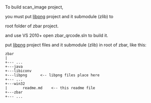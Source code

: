 To build scan_image project, 

you must put [libpng](https://github.com/ShadowsocksR-Live/libpng.git) project and it submodule (zlib) to 

root folder of zbar project.

and use VS 2010+ open zbar_qrcode.sln to build it.

put [libpng](https://github.com/ShadowsocksR-Live/libpng.git) project files and it submodule (zlib) in root of zbar, like this:

```
zbar
| 
+--- ...
+---java
+---libiconv
+---libpng      <-- libpng files place here
+--- ...
+---win32
|       readme.md    <-- this readme file
+---zbar
+--- ...
```
